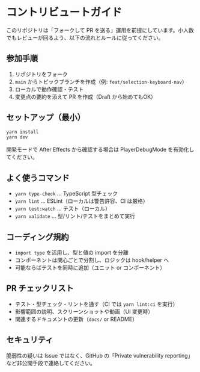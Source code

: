 # コントリビュートガイド

このリポジトリは「フォークして PR を送る」運用を前提にしています。小人数でもレビューが回るよう、以下の流れとルールに従ってください。

## 参加手順

1. リポジトリをフォーク
2. `main` からトピックブランチを作成（例: `feat/selection-keyboard-nav`）
3. ローカルで動作確認・テスト
4. 変更点の要約を添えて PR を作成（Draft から始めてもOK）

## セットアップ（最小）

```bash
yarn install
yarn dev
```

開発モードで After Effects から確認する場合は PlayerDebugMode を有効化してください。

## よく使うコマンド

- `yarn type-check` … TypeScript 型チェック
- `yarn lint` … ESLint（ローカルは警告許容、CI は厳格）
- `yarn test:watch` … テスト（ローカル）
- `yarn validate` … 型/リント/テストをまとめて実行

## コーディング規約

- `import type` を活用し、型と値の import を分離
- コンポーネントは関心ごとで分割し、ロジックは hook/helper へ
- 可能ならばテストを同時に追加（ユニット or コンポーネント）

## PR チェックリスト

- テスト・型チェック・リントを通す（CI では `yarn lint:ci` を実行）
- 影響範囲の説明、スクリーンショットや動画（UI 変更時）
- 関連するドキュメントの更新（`docs/` or README）

## セキュリティ

脆弱性の疑いは Issue ではなく、GitHub の「Private vulnerability reporting」など非公開手段で連絡してください。

